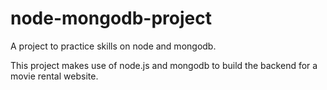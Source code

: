 # node-mongodb-project
A project to practice skills on node and mongodb.

This project makes use of node.js and mongodb to build the backend for a movie rental website.
